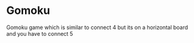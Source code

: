 # Gomoku
Gomoku game which is similar to connect 4 but its on a horizontal board and you have to connect 5
